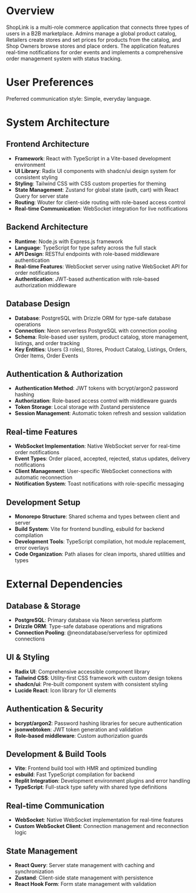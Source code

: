 # Overview

ShopLink is a multi-role commerce application that connects three types of users in a B2B marketplace. Admins manage a global product catalog, Retailers create stores and set prices for products from the catalog, and Shop Owners browse stores and place orders. The application features real-time notifications for order events and implements a comprehensive order management system with status tracking.

# User Preferences

Preferred communication style: Simple, everyday language.

# System Architecture

## Frontend Architecture
- **Framework**: React with TypeScript in a Vite-based development environment
- **UI Library**: Radix UI components with shadcn/ui design system for consistent styling
- **Styling**: Tailwind CSS with CSS custom properties for theming
- **State Management**: Zustand for global state (auth, cart) with React Query for server state
- **Routing**: Wouter for client-side routing with role-based access control
- **Real-time Communication**: WebSocket integration for live notifications

## Backend Architecture
- **Runtime**: Node.js with Express.js framework
- **Language**: TypeScript for type safety across the full stack
- **API Design**: RESTful endpoints with role-based middleware authentication
- **Real-time Features**: WebSocket server using native WebSocket API for order notifications
- **Authentication**: JWT-based authentication with role-based authorization middleware

## Database Design
- **Database**: PostgreSQL with Drizzle ORM for type-safe database operations
- **Connection**: Neon serverless PostgreSQL with connection pooling
- **Schema**: Role-based user system, product catalog, store management, listings, and order tracking
- **Key Entities**: Users (3 roles), Stores, Product Catalog, Listings, Orders, Order Items, Order Events

## Authentication & Authorization
- **Authentication Method**: JWT tokens with bcrypt/argon2 password hashing
- **Authorization**: Role-based access control with middleware guards
- **Token Storage**: Local storage with Zustand persistence
- **Session Management**: Automatic token refresh and session validation

## Real-time Features
- **WebSocket Implementation**: Native WebSocket server for real-time order notifications
- **Event Types**: Order placed, accepted, rejected, status updates, delivery notifications
- **Client Management**: User-specific WebSocket connections with automatic reconnection
- **Notification System**: Toast notifications with role-specific messaging

## Development Setup
- **Monorepo Structure**: Shared schema and types between client and server
- **Build System**: Vite for frontend bundling, esbuild for backend compilation
- **Development Tools**: TypeScript compilation, hot module replacement, error overlays
- **Code Organization**: Path aliases for clean imports, shared utilities and types

# External Dependencies

## Database & Storage
- **PostgreSQL**: Primary database via Neon serverless platform
- **Drizzle ORM**: Type-safe database operations and migrations
- **Connection Pooling**: @neondatabase/serverless for optimized connections

## UI & Styling
- **Radix UI**: Comprehensive accessible component library
- **Tailwind CSS**: Utility-first CSS framework with custom design tokens
- **shadcn/ui**: Pre-built component system with consistent styling
- **Lucide React**: Icon library for UI elements

## Authentication & Security
- **bcrypt/argon2**: Password hashing libraries for secure authentication
- **jsonwebtoken**: JWT token generation and validation
- **Role-based middleware**: Custom authorization guards

## Development & Build Tools
- **Vite**: Frontend build tool with HMR and optimized bundling
- **esbuild**: Fast TypeScript compilation for backend
- **Replit Integration**: Development environment plugins and error handling
- **TypeScript**: Full-stack type safety with shared type definitions

## Real-time Communication
- **WebSocket**: Native WebSocket implementation for real-time features
- **Custom WebSocket Client**: Connection management and reconnection logic

## State Management
- **React Query**: Server state management with caching and synchronization
- **Zustand**: Client-side state management with persistence
- **React Hook Form**: Form state management with validation